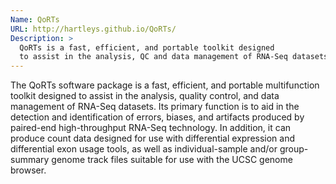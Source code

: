 ```yaml
---
Name: QoRTs
URL: http://hartleys.github.io/QoRTs/
Description: >
  QoRTs is a fast, efficient, and portable toolkit designed
  to assist in the analysis, QC and data management of RNA-Seq datasets.
---
```


The QoRTs software package is a fast, efficient, and portable multifunction
toolkit designed to assist in the analysis, quality control, and data
management of RNA-Seq datasets. Its primary function is to aid in the
detection and identification of errors, biases, and artifacts produced
by paired-end high-throughput RNA-Seq technology. In addition, it can produce
count data designed for use with differential expression and differential
exon usage tools, as well as individual-sample and/or group-summary genome
track files suitable for use with the UCSC genome browser.

